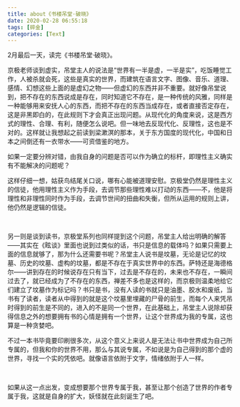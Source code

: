 ```yaml
---
title: about《书楼吊堂·破晓》
date: 2020-02-28 06:55:18
tags: [碎金]
categories: [Text]
---
```


<p>2月最后一天，读完《书楼吊堂&middot;破晓》。</p> 
<p>京极老师谈到虚实，吊堂主人的说法是“世界有一半是虚，一半是实”，吃饭睡觉工作，人被杀就会死，这些是真实的世界，而建筑在语言文字、图像、音乐、道理、感情、幻想这些上面的是虚幻之物——但虚幻的东西并非不重要。就好像吊堂说到，把不存在的东西说成是存在，同时知道它不存在，是一种传统的风雅，同样是一种能够用来安抚人心的东西，而把不存在的东西当成存在，或者直接否定存在，这是非黑即白的，在此规则下才会真正出现问题。从现代化的角度来说，这是西方式的理性、合理、有利，随便怎么说吧。但一味地去反现代化、反理性，这也是不对的。这样就让我想起之前读到梁漱溟的那本，关于东方国度的现代化，中国和日本之间倒还有一衣带水——可资借鉴的地方。</p> 
<p>如果一定要分辨对错，由我自身的问题是否可以作为确立的标杆，即理性主义确实有不能解决的问题呢？</p> 
<p>这样仔细一想，姑获鸟结尾关口说，哪有心能被道理安慰。京极堂仍然是理性主义的信徒，他用理性主义作为手段，去调节那些理性难以打动的东西——不，他是将理性和非理性同时作为手段，去调节世间的扭曲和失衡，但所从运用的规则上讲，他仍然是逻辑的信徒。</p> 
<p>&nbsp;</p> 
<p>另一则是谈到读书，京极堂系列也同样提到这个问题，吊堂主人给出明确的解答——其实在《眩谈》里面也说到过类似的话，书只是信息的载体吗？如果只需要上面的信息就够了，那为什么还需要书呢？吊堂主人说书是坟墓，无论是记忆的坟墓、历史的坟墓、虚构的坟墓，都是不存在于真实世界中的东西。萨特还是海德格尔——讲到存在的时候说存在只有当下，过去是不存在的，未来也不存在，一瞬间过去了，就已经成为了不存在的东西，禅差不多也是这样的，而京极则温柔地给它们建立了坟墓作为标记吗？书只是书，没有人读的书就只是油墨、胶水和废纸，当书有了读者，读者从中得到的就是这个坟墓里埋藏的尸骨的前生，而每个人来凭吊时得到的前生是不同的，进入的不是同一个世界，在此基础上，吊堂主人说除却获得信息之外的想要拥有书的心情是拥有一个世界，让这个世界成为我的专属，这也算是一种贪婪吧。</p> 
<p>不过一本书毕竟要印刷很多次，从这个意义上来说人是无法让书中世界成为自己所专属的，但我和你的世界不用，那么与其说专属，不如说是为自己得到的那个虚的世界，寻找一个实的凭依吧。就像语言依附于文字，情绪依附于人一样。</p> 
<p>&nbsp;</p> 
<p>如果从这一点出发，变成想要那个世界专属于我，甚至让那个创造了世界的作者专属于我，这就是自身的扩大，妖怪就在此刻诞生了吧。</p> 
<p><br /></p>